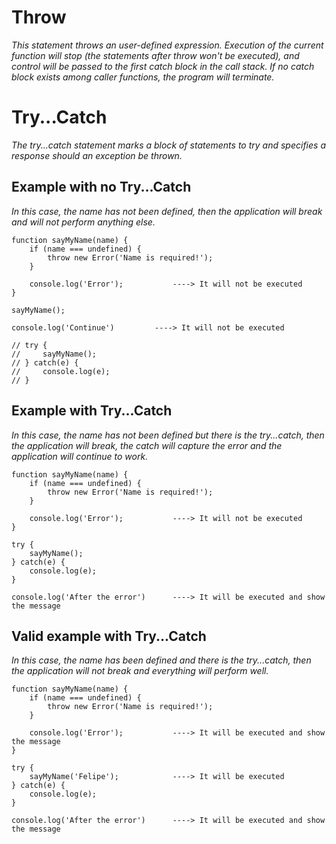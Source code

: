 # Throw 

_This statement throws an user-defined expression. Execution of the current function will stop (the statements after throw won't be executed), and control will be passed to the first catch block in the call stack. If no catch block exists among caller functions, the program will terminate._


# Try...Catch

_The try...catch statement marks a block of statements to try and specifies a response should an exception be thrown._




## Example with no Try...Catch

_In this case, the name has not been defined, then the application will break and will not perform anything else._

```JS
function sayMyName(name) {
    if (name === undefined) {
        throw new Error('Name is required!');
    }

    console.log('Error');           ----> It will not be executed
}

sayMyName();

console.log('Continue')         ----> It will not be executed

// try {
//     sayMyName();
// } catch(e) {
//     console.log(e);
// }
```




## Example with Try...Catch

_In this case, the name has not been defined but there is the try...catch, then the application will break, the catch will capture the error and the application will continue to work._

```JS
function sayMyName(name) {
    if (name === undefined) {
        throw new Error('Name is required!');
    }

    console.log('Error');           ----> It will not be executed
}

try {
    sayMyName();
} catch(e) {
    console.log(e);
}

console.log('After the error')      ----> It will be executed and show the message 
```




## Valid example with Try...Catch

_In this case, the name has been defined and there is the try...catch, then the application will not break and everything will perform well._

```JS
function sayMyName(name) {
    if (name === undefined) {
        throw new Error('Name is required!');
    }

    console.log('Error');           ----> It will be executed and show the message
}

try {
    sayMyName('Felipe');            ----> It will be executed
} catch(e) {
    console.log(e);
}

console.log('After the error')      ----> It will be executed and show the message 
```